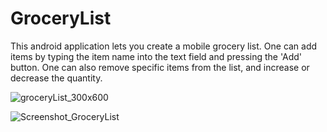 
# GroceryList
This android application lets you create a mobile grocery list.
One can add items by typing the item name into the text field and pressing the 'Add' button.
One can also remove specific items from the list, and increase or decrease the quantity. 


![groceryList_300x600](https://user-images.githubusercontent.com/77891829/184508652-389152c0-18a1-44d3-893a-32f66f5fc1c5.png)


![Screenshot_GroceryList](https://user-images.githubusercontent.com/77891829/167960303-b3a3a039-7d29-4e90-a7ab-53c11a5f926e.png)

